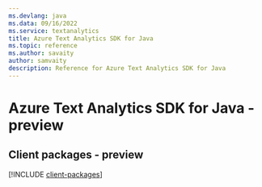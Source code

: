 ```yaml
---
ms.devlang: java
ms.data: 09/16/2022
ms.service: textanalytics
title: Azure Text Analytics SDK for Java
ms.topic: reference
ms.author: savaity
author: samvaity
description: Reference for Azure Text Analytics SDK for Java
---
```

# Azure Text Analytics SDK for Java - preview

## Client packages - preview
[!INCLUDE [client-packages](text-analytics-client-index.md)]